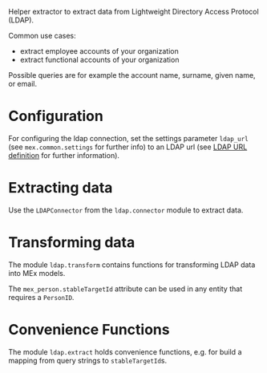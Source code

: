 Helper extractor to extract data from Lightweight Directory Access Protocol (LDAP).

Common use cases:
- extract employee accounts of your organization
- extract functional accounts of your organization

Possible queries are for example the account name, surname, given name, or email.

# Configuration

For configuring the ldap connection, set the settings parameter `ldap_url`
(see `mex.common.settings` for further info) to an LDAP url (see
[LDAP URL definition](https://datatracker.ietf.org/doc/html/rfc2255#section-3) for
further information).

# Extracting data

Use the `LDAPConnector` from the `ldap.connector` module to extract data.

# Transforming data

The module `ldap.transform` contains functions for transforming LDAP data into MEx
models.

The `mex_person.stableTargetId` attribute can be used in any entity that requires a
`PersonID`.

# Convenience Functions

The module `ldap.extract` holds convenience functions, e.g. for build a mapping from
query strings to `stableTargetId`s.
